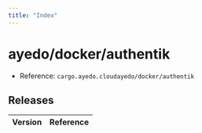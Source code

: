 ```yaml
---
title: "Index"
---
```



# ayedo/docker/authentik

- Reference: `cargo.ayedo.cloudayedo/docker/authentik`

## Releases 

| Version  | Reference | 
|---|---|

